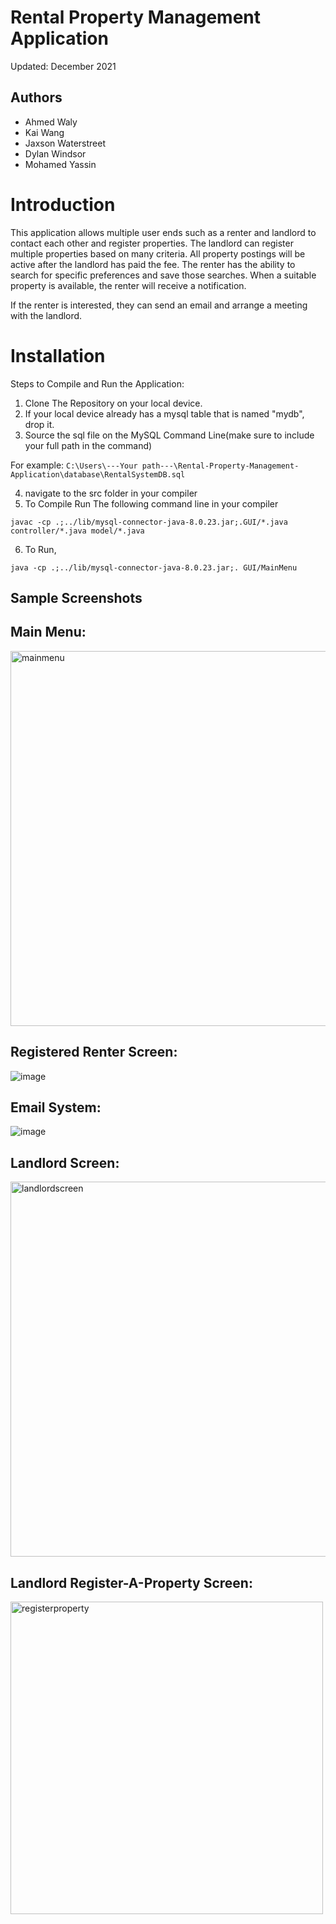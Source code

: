 # Rental Property Management Application

Updated: December 2021

## Authors
* Ahmed Waly
* Kai Wang
* Jaxson Waterstreet
* Dylan Windsor
* Mohamed Yassin

# Introduction

This application allows multiple user ends such as a renter and landlord to contact each other and 
register properties. The landlord can register multiple properties based on many criteria. All property postings will
be active after the landlord has paid the fee. The renter has the ability to search for specific preferences and save those searches. 
When a suitable property is available, the renter will receive a notification. 

If the renter is interested, they can send an email and arrange a meeting with the landlord.

# Installation

Steps to Compile and Run the Application:
  1. Clone The Repository on your local device.
  2. If your local device already has a mysql table that is named "mydb", drop it.
  3. Source the sql file on the MySQL Command Line(make sure to include your full path in the command)

For example:
  ```C:\Users\---Your path---\Rental-Property-Management-Application\database\RentalSystemDB.sql```
  
  4. navigate to the src folder in your compiler
  5. To Compile Run The following command line in your compiler 
  ```
  javac -cp .;../lib/mysql-connector-java-8.0.23.jar;.GUI/*.java controller/*.java model/*.java
  ```
  6. To Run, 
  ```
  java -cp .;../lib/mysql-connector-java-8.0.23.jar;. GUI/MainMenu
  ```

## Sample Screenshots

## Main Menu:
<img width="600" alt="mainmenu" src="https://user-images.githubusercontent.com/77874716/147435179-9a2bd0b4-ab5a-425f-a59d-0e6c7497c7e3.PNG">


## Registered Renter Screen:

![image](https://user-images.githubusercontent.com/73013959/145513919-0062375b-dcca-4802-972f-a5d0be899bb8.png)

## Email System:

![image](https://user-images.githubusercontent.com/73013959/145513939-c49b4bce-4e34-42ad-874e-03ecb87dd385.png)

## Landlord Screen:

<img width="600" alt="landlordscreen" src="https://user-images.githubusercontent.com/77874716/147894177-7aeaacea-cf53-445a-8147-752f6b38771a.PNG">

## Landlord Register-A-Property Screen:

<img width="500" alt="registerproperty" src="https://user-images.githubusercontent.com/77874716/147894136-892dceb4-f3e2-43dd-b236-63fc0af69b12.PNG">


